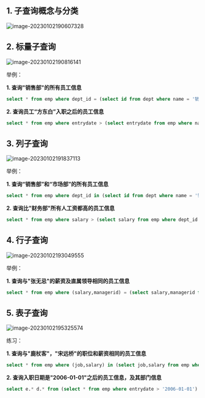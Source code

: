 ## 1. 子查询概念与分类

![image-20230102190607328](C:\Users\DELL\AppData\Roaming\Typora\typora-user-images\image-20230102190607328.png)

## 2. 标量子查询

![image-20230102190816141](C:\Users\DELL\AppData\Roaming\Typora\typora-user-images\image-20230102190816141.png)

举例：

**1. 查询"销售部"的所有员工信息**

```sql
select * from emp where dept_id = (select id from dept where name = '销售部');
```

**2. 查询员工“方东白”入职之后的员工信息**

```sql
select * from emp where entrydate > (select entrydate from emp where name = '方东白');
```

## 3. 列子查询

![image-20230102191837113](C:\Users\DELL\AppData\Roaming\Typora\typora-user-images\image-20230102191837113.png)

举例：

**1. 查询“销售部”和“市场部”的所有员工信息**

```sql
select * from emp where dept_id in (select id from dept where name = '销售部' or name = ''市场部);
```

**2. 查询比"财务部"所有人工资都高的员工信息**

```sql
select * from emp where salary > (select salary from emp where dept_id = (select id from dept where name = '财务部'));
```



## 4. 行子查询

![image-20230102193049555](C:\Users\DELL\AppData\Roaming\Typora\typora-user-images\image-20230102193049555.png)

举例：

**1. 查询与"张无忌"的薪资及直属领导相同的员工信息**

```sql
select * from emp where (salary,managerid) = (select salary,managerid from emp where name = '张无忌');
```



## 5. 表子查询

![image-20230102195325574](C:\Users\DELL\AppData\Roaming\Typora\typora-user-images\image-20230102195325574.png)

练习：

**1. 查询与"鹿杖客"，"宋远桥"的职位和薪资相同的员工信息**

```sql
select * from emp where (job,salary) in (select job,salary from emp where name = '鹿杖客' or name = '宋远桥');
```

**2. 查询入职日期是"2006-01-01"之后的员工信息，及其部门信息**

```sql
select e.* d.* from (select * from emp where entrydate > '2006-01-01') e left join dept d on e.dept_id = d.id;
```

